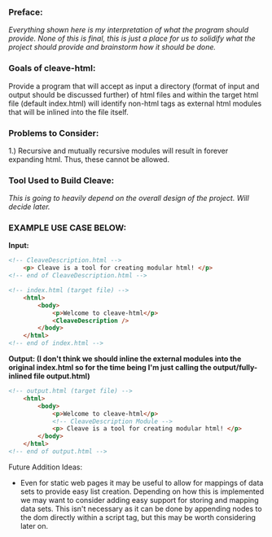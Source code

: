 ### Preface:
*Everything shown here is my interpretation of what the program should provide. None of this is final, this is just a place for us
 to solidify what the project should provide and brainstorm how it should be done.*

### Goals of cleave-html:
Provide a program that will accept as input a directory (format of input and output should be discussed further) of
html files and within the target html file (default index.html) will identify non-html tags as external html
modules that will be inlined into the file itself.

### Problems to Consider:
1.)  Recursive and mutually recursive modules will result in forever expanding html. Thus, these cannot be allowed.

### Tool Used to Build Cleave:
*This is going to heavily depend on the overall design of the project. Will decide later.*

### EXAMPLE USE CASE BELOW:
**Input:**
```html
<!-- CleaveDescription.html -->
	<p> Cleave is a tool for creating modular html! </p>
<!-- end of CleaveDescription.html -->

<!-- index.html (target file) -->
	<html>
		<body>
			<p>Welcome to cleave-html</p>
			<CleaveDescription />
		</body>
	</html>
<!-- end of index.html -->
```

**Output: (I don't think we should inline the external modules into the original index.html so for the time being I'm just calling the output/fully-inlined file output.html)**
```html
<!-- output.html (target file) -->
	<html>
		<body>
			<p>Welcome to cleave-html</p>
			<!-- CleaveDescription Module -->
			<p> Cleave is a tool for creating modular html! </p>
		</body>
	</html>
<!-- end of output.html -->
```

Future Addition Ideas:
* Even for static web pages it may be useful to allow for mappings of data sets to provide easy list creation.
  Depending on how this is implemented we may want to consider adding easy support for storing and mapping data sets.
	This isn't necessary as it can be done by appending nodes to the dom directly within a script tag, but this may be
	worth considering later on.
